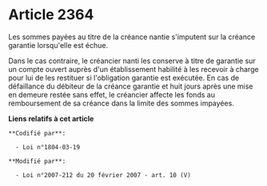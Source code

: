 # Article 2364

Les sommes payées au titre de la créance nantie s'imputent sur la créance garantie lorsqu'elle est échue.

Dans le cas contraire, le créancier nanti les conserve à titre de garantie sur un compte ouvert auprès d'un établissement
habilité à les recevoir à charge pour lui de les restituer si l'obligation garantie est exécutée. En cas de défaillance du
débiteur de la créance garantie et huit jours après une mise en demeure restée sans effet, le créancier affecte les fonds au
remboursement de sa créance dans la limite des sommes impayées.

**Liens relatifs à cet article**

	**Codifié par**:

	  - Loi n°1804-03-19

	**Modifié par**:

	  - Loi n°2007-212 du 20 février 2007 - art. 10 (V)
